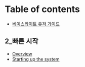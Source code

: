 # Table of contents

* [베이스라이트 유저 가이드](README.md)

## 2\_빠른 시작 <a id="undefined"></a>

* [Overview](undefined/untitled.md)
* [Starting up the system](undefined/starting-up-the-system.md)

